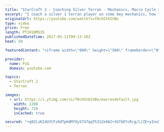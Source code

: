 ```yaml
---
title: "StarCraft 2 - Coaching Silver Terran - Mechanics, Macro Cycle and"
excerpt: "I coach a silver 1 terran player on some key mechanics, how to learn a tight macro cycle and how to understand and improve at Starcraft -- Watch live at https://www.twitch.tv/x5_pig"
originalUrl: https://youtube.com/watch?v=f0chGt6IVBo
type: video
price: Free
length: PT1H10M53S
publishedDateTime: 2017-05-11T09:13:10Z
heat: 50

featuredContent: "<iframe width=\"800\" height=\"500\" frameborder=\"0\" src=\"https://www.youtube.com/embed/f0chGt6IVBo\" allow=\"accelerometer; autoplay; encrypted-media; gyroscope; picture-in-picture\" allowfullscreen></iframe>"

provider:
  name: PiG
  domain: youtube.com

topics:
  - StarCraft 2
  - Terran

images:
  - url: https://i.ytimg.com/vi/f0chGt6IVBo/maxresdefault.jpg
    width: 1280
    height: 720
    isCached: true

secured: "+q02LsKIdU3tFz8dTpHdMfOy57U7qqTh31Ze9AI+3GfbEYcRrg/L/ZE+yInuSG+BP9wXl2sJ9C3T5L+OieqquXLPtIPz1cgOM7V7iUHC+u1hb+8ASQFkf0Pvp3VNKNQGkI5mvQWxFehXk0auokJgC8kN24Z+n/bFqY9QN7enbKlASauANZO28goliwUytOqvJSj0soYbsruf2A+G9IL4eCQR+HU30KXr8tyWkgOGDxvRRohCtttvkh/4uNhI8Hg2U2sGvmVZaQ55db4+2JN2wlvW81j5gqmWEu3YxWKwcdiKk5/ZxSewQm+arRH05+2MN/13I6BOsJYDZb9u+ap8rldQMET96O5vAq3X9yFViU2haAbiD4n9i+q0EVIIpf+NZ6TamDAI3Uit2Fx1ewLGYKLbCgb+RffEFg4pyTbHEsk=;EvIAwPLxtlsLwS11KcKXdg=="
---
```



